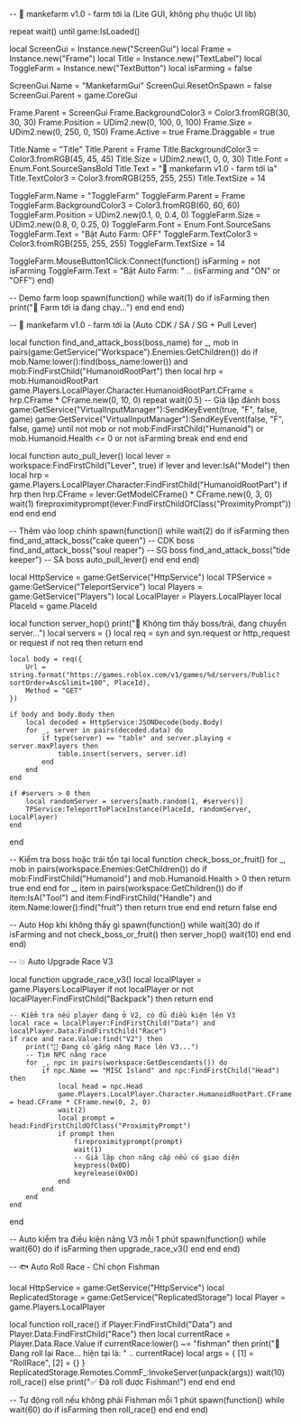 
-- 💩 mankefarm v1.0 - farm tới ỉa (Lite GUI, không phụ thuộc UI lib)

repeat wait() until game:IsLoaded()

local ScreenGui = Instance.new("ScreenGui")
local Frame = Instance.new("Frame")
local Title = Instance.new("TextLabel")
local ToggleFarm = Instance.new("TextButton")
local isFarming = false

ScreenGui.Name = "MankefarmGui"
ScreenGui.ResetOnSpawn = false
ScreenGui.Parent = game.CoreGui

Frame.Parent = ScreenGui
Frame.BackgroundColor3 = Color3.fromRGB(30, 30, 30)
Frame.Position = UDim2.new(0, 100, 0, 100)
Frame.Size = UDim2.new(0, 250, 0, 150)
Frame.Active = true
Frame.Draggable = true

Title.Name = "Title"
Title.Parent = Frame
Title.BackgroundColor3 = Color3.fromRGB(45, 45, 45)
Title.Size = UDim2.new(1, 0, 0, 30)
Title.Font = Enum.Font.SourceSansBold
Title.Text = "💩 mankefarm v1.0 - farm tới ỉa"
Title.TextColor3 = Color3.fromRGB(255, 255, 255)
Title.TextSize = 14

ToggleFarm.Name = "ToggleFarm"
ToggleFarm.Parent = Frame
ToggleFarm.BackgroundColor3 = Color3.fromRGB(60, 60, 60)
ToggleFarm.Position = UDim2.new(0.1, 0, 0.4, 0)
ToggleFarm.Size = UDim2.new(0.8, 0, 0.25, 0)
ToggleFarm.Font = Enum.Font.SourceSans
ToggleFarm.Text = "Bật Auto Farm: OFF"
ToggleFarm.TextColor3 = Color3.fromRGB(255, 255, 255)
ToggleFarm.TextSize = 14

ToggleFarm.MouseButton1Click:Connect(function()
	isFarming = not isFarming
	ToggleFarm.Text = "Bật Auto Farm: " .. (isFarming and "ON" or "OFF")
end)

-- Demo farm loop
spawn(function()
	while wait(1) do
		if isFarming then
			print("💩 Farm tới ỉa đang chạy...")
		end
	end
end)

-- 💩 mankefarm v1.0 - farm tới ỉa (Auto CDK / SA / SG + Pull Lever)

local function find_and_attack_boss(boss_name)
	for _, mob in pairs(game:GetService("Workspace").Enemies:GetChildren()) do
		if mob.Name:lower():find(boss_name:lower()) and mob:FindFirstChild("HumanoidRootPart") then
			local hrp = mob.HumanoidRootPart
			game.Players.LocalPlayer.Character.HumanoidRootPart.CFrame = hrp.CFrame * CFrame.new(0, 10, 0)
			repeat
				wait(0.5)
				-- Giả lập đánh boss
				game:GetService("VirtualInputManager"):SendKeyEvent(true, "F", false, game)
				game:GetService("VirtualInputManager"):SendKeyEvent(false, "F", false, game)
			until not mob or not mob:FindFirstChild("Humanoid") or mob.Humanoid.Health <= 0 or not isFarming
			break
		end
	end
end

local function auto_pull_lever()
	local lever = workspace:FindFirstChild("Lever", true)
	if lever and lever:IsA("Model") then
		local hrp = game.Players.LocalPlayer.Character:FindFirstChild("HumanoidRootPart")
		if hrp then
			hrp.CFrame = lever:GetModelCFrame() * CFrame.new(0, 3, 0)
			wait(1)
			fireproximityprompt(lever:FindFirstChildOfClass("ProximityPrompt"))
		end
	end
end

-- Thêm vào loop chính
spawn(function()
	while wait(2) do
		if isFarming then
			find_and_attack_boss("cake queen") -- CDK boss
			find_and_attack_boss("soul reaper") -- SG boss
			find_and_attack_boss("tide keeper") -- SA boss
			auto_pull_lever()
		end
	end
end)

local HttpService = game:GetService("HttpService")
local TPService = game:GetService("TeleportService")
local Players = game:GetService("Players")
local LocalPlayer = Players.LocalPlayer
local PlaceId = game.PlaceId

local function server_hop()
	print("🔁 Không tìm thấy boss/trái, đang chuyển server...")
	local servers = {}
	local req = syn and syn.request or http_request or request
	if not req then return end

	local body = req({
		Url = string.format("https://games.roblox.com/v1/games/%d/servers/Public?sortOrder=Asc&limit=100", PlaceId),
		Method = "GET"
	})

	if body and body.Body then
		local decoded = HttpService:JSONDecode(body.Body)
		for _, server in pairs(decoded.data) do
			if type(server) == "table" and server.playing < server.maxPlayers then
				table.insert(servers, server.id)
			end
		end
	end

	if #servers > 0 then
		local randomServer = servers[math.random(1, #servers)]
		TPService:TeleportToPlaceInstance(PlaceId, randomServer, LocalPlayer)
	end
end

-- Kiểm tra boss hoặc trái tồn tại
local function check_boss_or_fruit()
	for _, mob in pairs(workspace.Enemies:GetChildren()) do
		if mob:FindFirstChild("Humanoid") and mob.Humanoid.Health > 0 then
			return true
		end
	end
	for _, item in pairs(workspace:GetChildren()) do
		if item:IsA("Tool") and item:FindFirstChild("Handle") and item.Name:lower():find("fruit") then
			return true
		end
	end
	return false
end

-- Auto Hop khi không thấy gì
spawn(function()
	while wait(30) do
		if isFarming and not check_boss_or_fruit() then
			server_hop()
			wait(10)
		end
	end
end)

-- 💥 Auto Upgrade Race V3

local function upgrade_race_v3()
	local localPlayer = game.Players.LocalPlayer
	if not localPlayer or not localPlayer:FindFirstChild("Backpack") then return end

	-- Kiểm tra nếu player đang ở V2, có đủ điều kiện lên V3
	local race = localPlayer:FindFirstChild("Data") and localPlayer.Data:FindFirstChild("Race")
	if race and race.Value:find("V2") then
		print("🎯 Đang cố gắng nâng Race lên V3...")
		-- Tìm NPC nâng race
		for _, npc in pairs(workspace:GetDescendants()) do
			if npc.Name == "MISC Island" and npc:FindFirstChild("Head") then
				local head = npc.Head
				game.Players.LocalPlayer.Character.HumanoidRootPart.CFrame = head.CFrame * CFrame.new(0, 2, 0)
				wait(2)
				local prompt = head:FindFirstChildOfClass("ProximityPrompt")
				if prompt then
					fireproximityprompt(prompt)
					wait(1)
					-- Giả lập chọn nâng cấp nếu có giao diện
					keypress(0x0D)
					keyrelease(0x0D)
				end
			end
		end
	end
end

-- Auto kiểm tra điều kiện nâng V3 mỗi 1 phút
spawn(function()
	while wait(60) do
		if isFarming then
			upgrade_race_v3()
		end
	end
end)

-- 🐟 Auto Roll Race - Chỉ chọn Fishman

local HttpService = game:GetService("HttpService")
local ReplicatedStorage = game:GetService("ReplicatedStorage")
local Player = game.Players.LocalPlayer

local function roll_race()
	if Player:FindFirstChild("Data") and Player.Data:FindFirstChild("Race") then
		local currentRace = Player.Data.Race.Value
		if currentRace:lower() ~= "fishman" then
			print("🔁 Đang roll lại Race... hiện tại là: " .. currentRace)
			local args = {
				[1] = "RollRace",
				[2] = {}
			}
			ReplicatedStorage.Remotes.CommF_:InvokeServer(unpack(args))
			wait(10)
			roll_race()
		else
			print("✅ Đã roll được Fishman!")
		end
	end
end

-- Tự động roll nếu không phải Fishman mỗi 1 phút
spawn(function()
	while wait(60) do
		if isFarming then
			roll_race()
		end
	end
end)
